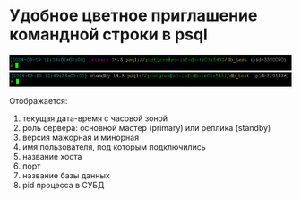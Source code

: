 # Удобное цветное приглашение командной строки в psql

![psqlrc primary](psqlrc.primary.png)
![psqlrc standby](psqlrc.standby.png)

Отображается:
1. текущая дата-время с часовой зоной
1. роль сервера: основной мастер (primary) или реплика (standby)
1. версия мажорная и минорная
1. имя пользователя, под которым подключились
1. название хоста
1. порт
1. название базы данных
1. pid процесса в СУБД